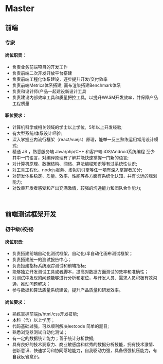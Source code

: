 # Master

## 前端

### 专家

#### 岗位职责：

- 负责业务前端项目的开发工作
- 负责前端二次开发开放平台搭建
- 负责前端工程化体系建设，逐步提升开发/交付效率
- 负责前端Metrics体系搭建, 画布渲染搭建Benchmark体系
- 负责和设计师/产品一起建设新设计工具
- 负责建设内部效率工具和质量把控工具，以提升WASM开发效率，并保障产品工程质量

#### 职位要求：

- 计算机科学或相关领域的学士以上学位，5年以上开发经验;
- 有大型系统/体系设计经验;
- 深入掌握业内流行框架（react/vuejs）原理，能举一反三熟练运用常用设计模式;
- 精通 JS ，熟悉服务端 Java/php/C++ 和客户端 iOS/Android系统编程 至少其中一门语言，对编译原理有了解并能快速掌握一门新的语言;
- 对计算机原理、数据结构、网络、算法编程知识等有过系统性认识;
- 对工具工程化、nodejs服务、虚拟机引擎等任一项有深入掌握者加分;
- 对研发体系稳定、质量、效率、性能等各方面有系统化认知，并有长远的规划能力;
- 对改善开发者感受和产出充满激情，较强的沟通能力和团队合作能力;

&nbsp;
## 前端测试框架开发

### 初中级(校招)

#### 岗位职责:

- 负责搭建前端自动化测试框架，自动化/半自动化画布测试框架；
- 负责搭建统一的测试报告中心；
- 负责搭建指标系统跟踪测试和前端指标;
- 能够独立开发测试工具或者脚本，提高对数据方面测试的效率和准确性；
- 对测试中发现的问题能够进行分析和定位，与开发人员、需求人员积极有效沟通，推动问题解决；
- 参与数据和算法质量系统建设，提升产品质量和研发效率。

#### 岗位要求：

- 熟练掌握前端js/html/css开发技能;
- 本科（含）以上学历；
- 代码基础过强，可以顺利解决leetcode 简单的题目;
- 熟悉浏览器测试自动化测试；
- 有一定的数据统计能力；善于统计分析数据;
- 具有良好的技术洞察力、商业敏感度和优秀的数据分析技能，拥有技术激情、创新意识、快速学习和协同落地能力，自我驱动力强，具备很强抗压能力，有自我反省意识。

